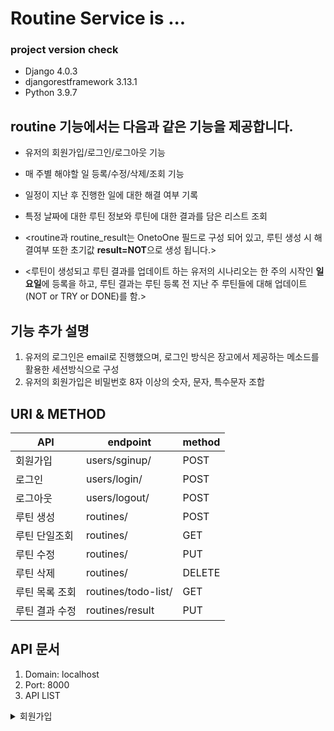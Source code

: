 # Routine Service is ...
### project version check
- Django              4.0.3
- djangorestframework 3.13.1
- Python 3.9.7

## routine 기능에서는 다음과 같은 기능을 제공합니다.
- 유저의 회원가입/로그인/로그아웃 기능
- 매 주별 해야할 일 등록/수정/삭제/조회 기능
- 일정이 지난 후 진행한 일에 대한 해결 여부 기록
- 특정 날짜에 대한 루틴 정보와 루틴에 대한 결과를 담은 리스트 조회

- <routine과 routine_result는 OnetoOne 필드로 구성 되어 있고, 루틴 생성 시 해결여부 또한 초기값 **result=NOT**으로 생성 됩니다.>
- <루틴이 생성되고 루틴 결과를 업데이트 하는 유저의 시나리오는 한 주의 시작인 **일요일**에 등록을 하고, 루틴 결과는 루틴 등록 전 지난 주 루틴들에 대해 업데이트(NOT or TRY or DONE)를 함.>

## 기능 추가 설명
1. 유저의 로그인은 email로 진행했으며, 로그인 방식은 장고에서 제공하는 메소드를 활용한 세션방식으로 구성
2. 유저의 회원가입은 비밀번호 8자 이상의 숫자, 문자, 특수문자 조합


## URI & METHOD
|API|endpoint|method|
|------|---------|---|
|회원가입|users/sginup/|POST|
|로그인|users/login/|POST|
|로그아웃|users/logout/|POST|
|루틴 생성|routines/|POST|
|루틴 단일조회|routines/|GET|
|루틴 수정|routines/|PUT|
|루틴 삭제|routines/|DELETE|
|루틴 목록 조회|routines/todo-list/|GET|
|루틴 결과 수정|routines/result|PUT|


## API 문서
1. Domain: localhost
2. Port: 8000
3. API LIST
<details>
<summary>회원가입</summary>
    <div markdown="1">
    - endpoint: /users/signup/
    - method: POST
    - Request = {
        "email": "test@test.com",
        "password": "test1234!!",
        "username": "하용운"
    }
    </div>
</details>